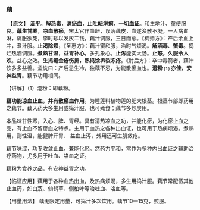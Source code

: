 ###  藕

​    【原文】 **涩平**。**解热毒**，**消瘀血**，**止吐衄淋痢**，**一切血证**。和生地汁、童便服良。**藕生甘寒**，**凉血散瘀**，宋太官作血衄，误落藕皮，血遂涣散不凝。一人病血淋，痛胀欲死，李时珍以发灰二钱，藕汁调服，三日而愈。《梅师方》：产后余血上冲，煮汁服。**止渴除烦**，《圣惠方》：藕汁蜜和服，治时气烦渴。**解酒毒**、**蟹毒**。捣烂热酒调服。**煮熟甘温**，**益胃补心**，多孔象心。**止泻**能实大肠。**止怒，久服令人欢**。益心之效。**生捣罨金疮伤折，熟捣涂坼裂冻疮**。《肘后方》：卒中毒箭者，藕汁饮多多益善。孟诜曰：产后忌生冷，独藕不忌，为能散瘀血也。**澄粉** **⑴** **亦佳**，**安神益胃**。藕节功用相同。
​    

【讲解】（1）澄粉：即藕粉。
    

**藕功能凉血止血**，**并有散瘀血作用**。为睡莲科植物莲的肥大根茎。根茎节部即药用之藕节。藕入药大多生用或捣汁服，也可煮食；藕节多炒炭用。
    

本品味甘性寒，入心、脾、胃经。具有清热凉血之功，并能化瘀，为化瘀止血之品，有止血不留瘀血之特点。主用于血热之各种出血证，也可用于热病烦渴。煮熟用，则性温，能健脾开胃、
 益血止泻，外用还可生肌敛疮。
     

藕节味涩，功专收敛止血，兼能化瘀。然药力平和，常作为多种内出血证之辅助治疗药物，尤多用于吐血、咯血之证。
    

 藕粉为食养之品，有安神益胃之功。
    

【临证应用】藕用于各种血热出血，及热病烦渴，多生用捣汁服。藕节常配伍其他止血药，如白芨、仙鹤草、侧柏叶等治吐血、咯血等。
    

【用量用法】  藕无限定用量，可捣汁多次饮用。藕节10一15克，煎服。

 

 
